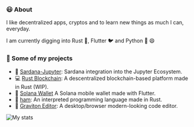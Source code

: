 ### 😃 About

I like decentralized apps, cryptos and to learn new things as much I can, everyday.

I am currently digging into Rust 🦀, Flutter 🐦 and Python 🐍 😄

### 💼 Some of my projects
* 💃  [Sardana-Jupyter](https://github.com/sardana-org/sardana-jupyter): Sardana integration into the Jupyter Ecosystem.
* 💻 [Rust Blockchain](https://github.com/marc2332/rust_blockchain): A descentralized blockchain-based platform made in Rust (WIP).
* 💸 [Solana Wallet](https://github.com/marc2332/solana-mobile-wallet) A Solana mobile wallet made with Flutter.
* 🧪 [ham](https://github.com/marc2332/ham): An interpreted programming language made in Rust.
* 🚀 [Graviton Editor](https://github.com/Graviton-Code-Editor/Graviton-App): A desktop/browser modern-looking code editor.

![My stats](https://github-readme-stats.vercel.app/api?username=marc2332&show_icons=true)
